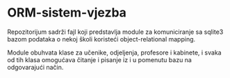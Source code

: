 # ORM-sistem-vjezba

Repozitorijum sadrži fajl koji predstavlja module za komuniciranje sa sqlite3 bazom podataka o nekoj školi koristeći object-relational mapping.

Module obuhvata klase za učenike, odjeljenja, profesore i kabinete, i svaka od tih klasa omogućava čitanje i pisanje iz i u pomenutu bazu na odgovarajući način.
